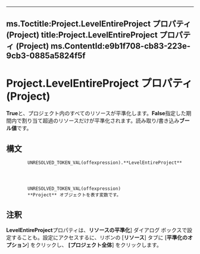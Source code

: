 

---
ms.Toctitle:Project.LevelEntireProject プロパティ (Project)
title:Project.LevelEntireProject プロパティ (Project)
ms.ContentId:e9b1f708-cb83-223e-9cb3-0885a5824f5f
---
# Project.LevelEntireProject プロパティ (Project)




**True**と、プロジェクト内のすべてのリソースが平準化します。**False**指定した期間内で割り当て超過のリソースだけが平準化されます。読み取り/書き込み**ブール値**です。

## 構文

            UNRESOLVED_TOKEN_VAL(offexpression).**LevelEntireProject**




            UNRESOLVED_TOKEN_VAL(offexpression)
            **Project** オブジェクトを表す変数です。



## 注釈
**LevelEntireProject**プロパティは、**リソースの平準化**] ダイアログ ボックスで設定することも。設定にアクセスするに、リボンの [**リソース**] タブに [**平準化のオプション**] をクリックし、 **[プロジェクト全体**] をクリックします。




